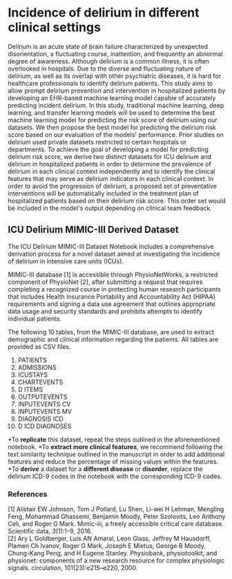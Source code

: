 # Incidence of delirium in different clinical settings

Delirium is an acute state of brain failure characterized by unexpected disorientation, a fluctuating course, inattention, and frequently an abnormal degree of awareness. Although delirium is a common illness, it is often overlooked in hospitals. Due to the diverse and fluctuating nature of delirium, as well as its overlap with other psychiatric diseases, it is hard for healthcare professionals to identify delirium patients. This study aims to allow prompt delirium prevention and intervention in hospitalized patients by developing an EHR-based machine learning model capable of accurately predicting incident delirium. In this study, traditional machine learning, deep learning, and transfer learning models will be used to determine the best machine learning model for predicting the risk score of delirium using our datasets. We then propose the best model for predicting the delirium risk score based on our evaluation of the models' performance. Prior studies on delirium used private datasets restricted to certain hospitals or departments. To achieve the goal of developing a model for predicting delirium risk score, we derive two distinct datasets for ICU delirium and delirium in hospitalized patients in order to determine the prevalence of delirium in each clinical context independently and to identify the clinical features that may serve as delirium indicators in each clinical context. In order to avoid the progression of delirium, a proposed set of preventative interventions will be automatically included in the treatment plan of hospitalized patients based on their delirium risk score. This order set would be included in the model's output depending on clinical team feedback.

## ICU Delirium MIMIC-III Derived Dataset
The ICU Delirium MIMIC-III Dataset Notebook includes a comprehensive derivation process for a novel dataset aimed at investigating the incidence of delirium in intensive care units (ICUs).

MIMIC-III database [1] is accessible through PhysioNetWorks, a restricted component of PhysioNet [2], after submitting a request that requires completing a recognized course in protecting human research participants that includes Health Insurance Portability and Accountability Act (HIPAA) requirements and signing a data use agreement that outlines appropriate data usage and security standards and prohibits attempts to identify individual patients.

The following 10 tables, from the MIMIC-III database, are used to extract demographic and clinical information regarding the patients. All tables are provided as CSV files.
1. PATIENTS
2. ADMISSIONS
3. ICUSTAYS
4. CHARTEVENTS
5. D ITEMS
6. OUTPUTEVENTS
7. INPUTEVENTS CV
8. INPUTEVENTS MV
9. DIAGNOSIS ICD
10. D ICD DIAGNOSES

 *To **replicate** this dataset, repeat the steps outlined in the aforementioned notebook.
 *To **extract more clinical features**, we recommend following the text similarity technique outlined in the manuscript in order to add additional features and reduce the percentage of missing values within the features.
 *To **derive** a dataset for a **different disease** or **disorder**, replace the delirium ICD-9 codes in the notebook with the corresponding ICD-9 codes.

### References

[1] Alistair EW Johnson, Tom J Pollard, Lu Shen, Li-wei H Lehman, Mengling Feng, Mohammad Ghassemi, Benjamin Moody, Peter Szolovits, Leo Anthony Celi, and Roger G Mark. Mimic-iii, a freely accessible critical care database. Scientific data, 3(1):1–9, 2016.  <br />
[2] Ary L Goldberger, Luis AN Amaral, Leon Glass, Jeffrey M Hausdorff, Plamen Ch Ivanov, Roger G Mark, Joseph E Mietus, George B Moody, Chung-Kang Peng, and H Eugene Stanley. Physiobank, physiotoolkit, and physionet: components of a new research resource for complex physiologic signals. circulation, 101(23):e215–e220, 2000.
